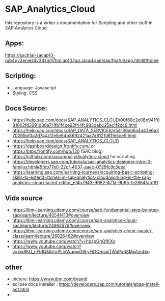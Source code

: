 # SAP_Analytics_Cloud

this repository is a writer s documentation for Scripting and other stuff in SAP Analytics Cloud

## Apps:
https://sactrial-sacap10-rub4qy3ervezdy34zis1l7bm.ap10.hcs.cloud.sap/sap/fpa/ui/app.html#/home

## Scripting:
- Language: Javascript
- Styling: CSS

## Docs Source:
- https://help.sap.com/docs/SAP_ANALYTICS_CLOUD/00f68c2e08b941f081002fd3691d86a7/1fb1f4ce92f44fc983debc25ac1f2cc9.html
- https://help.sap.com/docs/SAP_DATA_SERVICES/e54136ab6a4a43e6a370265bf0a2d744/f2e5e64b8692421aa7d8121061fe5ce9.html
- https://help.sap.com/docs/SAP_ANALYTICS_CLOUD
- https://dashboarddesign.frontify.com/ or https://btpx.frontify.com/hub/120 (SAC blog)
- https://github.com/ssurampally/Analytics-cloud for scripting
- https://developers.sap.com/tutorials/sac-analytics-designer-intro-3-familiar.html#5feb77e0-22cf-4037-aaec-0729fc9c5eea
- https://learning.sap.com/learning-journeys/acquiring-basic-scripting-skills-to-extend-stories-in-sap-analytics-cloud/working-in-the-sap-analytics-cloud-script-editor_ef4b7943-9982-471a-9b65-fe2684fabf81

## Vids source
- https://ibm-learning.udemy.com/course/sap-fundamental-step-by-step-sap/learn/lecture/40541413#overview
- https://ibm-learning.udemy.com/course/sap-analytics-cloud-sac/learn/lecture/24963576#overview
- https://ibm-learning.udemy.com/course/sap-analytics-cloud-master-class/learn/lecture/26026482#overview
- https://www.youtube.com/watch?v=hbspGhQfKXo
- https://www.youtube.com/watch?v=kw8KU_nFIdQ&list=PLlvWuqwG9LyFiDQmswTWnPx6SMxAzr4kg

## other
- picture: https://www.ibm.com/brand/
- eclipse docs installer : https://developers.sap.com/tutorials/abap-install-adt.html
- 
